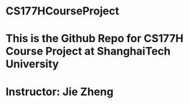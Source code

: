 # CS177HCourseProject
# This is the Github Repo for CS177H Course Project at ShanghaiTech University
# Instructor: Jie Zheng
